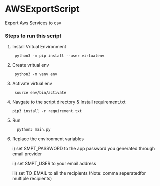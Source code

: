 # AWSExportScript
Export Aws Services to csv




<!-- GETTING STARTED -->
### Steps to run this script
1. Install Vritual Environment 
   ```
    python3 -m pip install --user virtualenv
   ```
 
2. Create vritual env
   ```
    python3 -m venv env
   ```
3. Activate virtual env
   ```
    source env/bin/activate
   ```
4. Navgate to the script directory & Install requirement.txt
   ```
   pip3 install -r requirement.txt
    ```
5. Run 
    ```
      python3 main.py
      ```
6. Replace the environment variables 
    
    i) set SMPT_PASSWORD to the app password you generated through email provider
   
   ii) set SMPT_USER to your email address
  
   iii) set TO_EMAIL to all the recipients (Note: comma seperatedfor multiple recipients)
  
